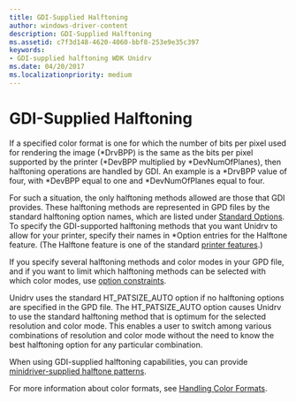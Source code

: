 ```yaml
---
title: GDI-Supplied Halftoning
author: windows-driver-content
description: GDI-Supplied Halftoning
ms.assetid: c7f3d148-4620-4060-bbf8-253e9e35c397
keywords:
- GDI-supplied halftoning WDK Unidrv
ms.date: 04/20/2017
ms.localizationpriority: medium
---
```


# GDI-Supplied Halftoning





If a specified color format is one for which the number of bits per pixel used for rendering the image (\*DrvBPP) is the same as the bits per pixel supported by the printer (\*DevBPP multiplied by \*DevNumOfPlanes), then halftoning operations are handled by GDI. An example is a \*DrvBPP value of four, with \*DevBPP equal to one and \*DevNumOfPlanes equal to four.

For such a situation, the only halftoning methods allowed are those that GDI provides. These halftoning methods are represented in GPD files by the standard halftoning option names, which are listed under [Standard Options](standard-options.md). To specify the GDI-supported halftoning methods that you want Unidrv to allow for your printer, specify their names in \*Option entries for the Halftone feature. (The Halftone feature is one of the standard [printer features](printer-features.md).)

If you specify several halftoning methods and color modes in your GPD file, and if you want to limit which halftoning methods can be selected with which color modes, use [option constraints](option-constraints.md).

Unidrv uses the standard HT\_PATSIZE\_AUTO option if no halftoning options are specified in the GPD file. The HT\_PATSIZE\_AUTO option causes Unidrv to use the standard halftoning method that is optimum for the selected resolution and color mode. This enables a user to switch among various combinations of resolution and color mode without the need to know the best halftoning option for any particular combination.

When using GDI-supplied halftoning capabilities, you can provide [minidriver-supplied halftone patterns](minidriver-supplied-halftone-patterns.md).

For more information about color formats, see [Handling Color Formats](handling-color-formats.md).

 

 




